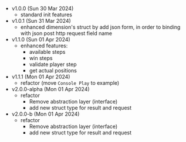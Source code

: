 - v1.0.0 (Sun 30 Mar 2024)
  - standard init features
- v1.0.1 (Sun 31 Mar 2024)
  - enhanced dimension's struct by add json form, in order to binding with json post http request field name
- v1.1.0 (Sun 01 Apr 2024)
  - enhanced features:
    - available steps
    - win steps
    - validate player step
    - get actual positions
- v1.1.1 (Mon 01 Apr 2024)
  - refactor (move `Console Play` to example)
- v2.0.0-alpha (Mon 01 Apr 2024)
  - refactor
    - Remove abstraction layer (interface)
    - add new struct type for result and request
- v2.0.0-b (Mon 01 Apr 2024)
  - refactor
    - Remove abstraction layer (interface)
    - add new struct type for result and request